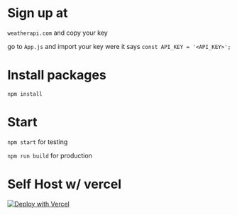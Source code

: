 # Sign up at
`weatherapi.com` and copy your key

go to `App.js` and import your key were it says `const API_KEY = '<API_KEY>';`

# Install packages
`npm install`

# Start

`npm start` for testing

`npm run build` for production

# Self Host w/ vercel

[![Deploy with Vercel](https://vercel.com/button)](https://vercel.com/new/clone?repository-url=https%3A%2F%2Fgithub.com%2FDIVISIONSolar%2FWeather-App)
